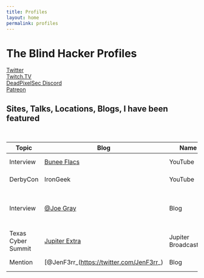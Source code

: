 ```yaml
---
title: Profiles
layout: home
permalink: profiles
---
```


# The Blind Hacker Profiles

    
[Twitter](https://twitter.com/TheBlindHacker)<br />
[Twitch.TV](https://www.twitch.tv/theblindhacker)<br />
[DeadPixelSec Discord](http://discord.deadpixelsec.com)<br />
[Patreon](https://www.patreon.com/theblindhacker)<br />
    

## Sites, Talks, Locations, Blogs, I have been featured    
<br />
    
        
|Topic  | Blog  | Name  |  Page  | Link   |
|----|---|---|---|---|
| Interview  | [Bunee Flacs](https://buneeflacs.com/) | YouTube  | Interview With TheBlindHacker   |  [link](https://www.youtube.com/watch?v=KOeWU62Ts4Y)  |
| DerbyCon   | IronGeek | YouTube  | Hacking While Blind Talk  | [link](https://www.youtube.com/watch?v=TmDMh3g2mps)  | 
| Interview | [@Joe Gray](https://twitter.com/C_3PJoe) | Blog | DerbyCon Interview Series: The Blind Hacker, Joe B. | [link](https://medium.com/@_C_3PJoe/derbycon-interview-series-the-blind-hacker-joe-b-453b7518fb7d) |
| Texas Cyber Summit| [Jupiter Extra](https://extras.show) | Jupiter Broadcasting | Jupiter Extras Texas Cyber Summit | [link](https://extras.show/16) |
| Mention  | [@JenF3rr_(https://twitter.com/JenF3rr_) | Blog  | From NoCon to ShmooCon   |  [link](https://medium.com/@Jenf3rr_/from-nocon-to-shmoocon-d10a5a4eece6)  |


